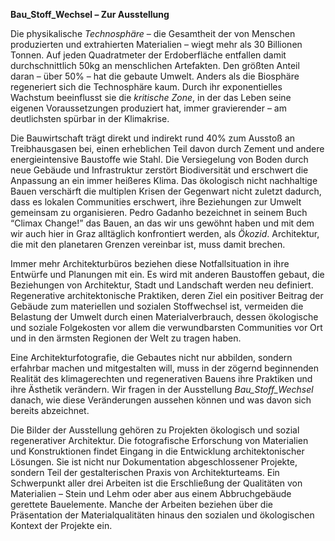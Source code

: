<head>
 <link rel="stylesheet" type="text/css" href="/assets/css/base.css">
    <link rel="stylesheet" type="text/css" media="print" href="/assets/css/print.css">


</head>

<body>

**Bau_Stoff_Wechsel – Zur Ausstellung**

Die physikalische *Technosphäre* – die Gesamtheit der von Menschen produzierten und extrahierten Materialien – wiegt mehr als 30&nbsp;Billionen Tonnen. Auf jeden Quadratmeter der Erdoberfläche entfallen damit durchschnittlich 50kg an menschlichen Artefakten. Den größten Anteil daran – über 50% – hat die gebaute Umwelt. Anders als die Biosphäre regeneriert sich die Technosphäre kaum. Durch ihr exponentielles Wachstum beeinflusst sie die *kritische Zone*, in der das Leben seine eigenen Voraussetzungen produziert hat, immer gravierender – am deutlichsten spürbar in der Klimakrise.

Die Bauwirtschaft trägt direkt und indirekt rund 40% zum Ausstoß an Treibhausgasen bei, einen erheblichen Teil davon durch Zement und andere energieintensive Baustoffe wie Stahl. Die Versiegelung von Boden durch neue Gebäude und Infrastruktur zerstört Biodiversität und erschwert die Anpassung an ein immer heißeres Klima. Das ökologisch nicht nachhaltige Bauen verschärft die multiplen Krisen der Gegenwart nicht zuletzt dadurch, dass es lokalen Communities erschwert, ihre Beziehungen zur Umwelt gemeinsam zu organisieren. Pedro Gadanho bezeichnet in seinem Buch “Climax Change!” das Bauen, an das wir uns gewöhnt haben und mit dem wir auch hier in Graz alltäglich konfrontiert werden, als *Ökozid*. Architektur, die mit den planetaren Grenzen vereinbar ist, muss damit brechen.

Immer mehr Architekturbüros beziehen diese Notfallsituation in ihre Entwürfe und Planungen mit ein. Es wird mit anderen Baustoffen gebaut, die Beziehungen von Architektur, Stadt und Landschaft werden neu definiert. Regenerative architektonische Praktiken, deren Ziel ein positiver Beitrag der Gebäude zum materiellen und sozialen Stoffwechsel ist, vermeiden die Belastung der Umwelt durch einen Materialverbrauch, dessen ökologische und soziale Folgekosten vor allem die verwundbarsten Communities vor Ort und in den ärmsten Regionen der Welt zu tragen haben. 

Eine Architekturfotografie, die Gebautes nicht nur abbilden, sondern erfahrbar machen und mitgestalten will, muss in der zögernd beginnenden Realität des klimagerechten und regenerativen Bauens ihre Praktiken und ihre Ästhetik verändern. Wir fragen in der Ausstellung *Bau_Stoff_Wechsel* danach, wie diese Veränderungen aussehen können und was davon sich bereits abzeichnet. 

Die Bilder der Ausstellung gehören zu Projekten ökologisch und sozial regenerativer Architektur. Die fotografische Erforschung von Materialien und Konstruktionen findet Eingang in die Entwicklung architektonischer Lösungen. Sie ist nicht nur Dokumentation abgeschlossener Projekte, sondern Teil der gestalterischen Praxis von Architekturteams. Ein Schwerpunkt aller drei Arbeiten ist die Erschließung der Qualitäten von Materialien – Stein und Lehm oder aber aus einem Abbruchgebäude gerettete Bauelemente. Manche der Arbeiten beziehen über die Präsentation der Materialqualitäten hinaus den sozialen und ökologischen Kontext der Projekte ein.
</body>
